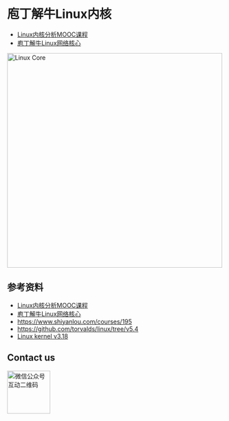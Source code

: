 # 庖丁解牛Linux内核

* [Linux内核分析MOOC课程](http://mooc.study.163.com/course/USTC-1000029000) 
* [庖丁解牛Linux网络核心](https://blog.51cto.com/cloumn/detail/32)
<img src="https://github.com/mengning/linuxkernel/raw/master/ppt/LinuxCore.png" alt="Linux Core" width="500"/>


## 参考资料

- [Linux内核分析MOOC课程](http://mooc.study.163.com/course/USTC-1000029000) 
- [庖丁解牛Linux网络核心](https://blog.51cto.com/cloumn/detail/32)
- https://www.shiyanlou.com/courses/195
- https://github.com/torvalds/linux/tree/v5.4
- [Linux kernel v3.18](https://github.com/torvalds/linux/tree/b2776bf7149bddd1f4161f14f79520f17fc1d71d)

## Contact us
<img src="https://user-images.githubusercontent.com/609053/81026703-8c25df00-8ead-11ea-8254-29830c3e1146.png" alt="微信公众号互动二维码" width="100" align="bottom" />
